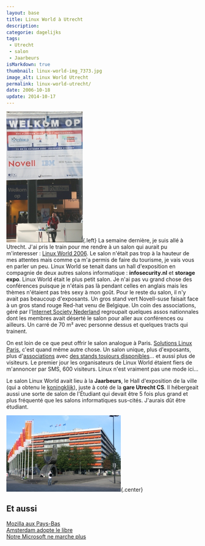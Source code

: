 ```yaml
---
layout: base
title: Linux World à Utrecht
description: 
categorie: dagelijks
tags: 
 - Utrecht
 - salon
 - Jaarbeurs
isMarkdown: true
thumbnail: linux-world-img_7373.jpg
image_alt: Linux World Utrecht
permalink: linux-world-utrecht/
date: 2006-10-18
update: 2014-10-17
---
```




![Linux World Utrecht](linux-world-img_7373.jpg){.left}
La semaine dernière, je suis allé à Utrecht. J'ai pris le train pour me rendre à un salon qui aurait pu m'interesser : [Linux World 2006](http://www.linux-world.nl/sites/www_linux-world_nl/nl/index.asp). Le salon n'était pas trop à la hauteur de mes attentes mais comme ça m'a permis de faire du tourisme, je vais vous en parler un peu. Linux World se tenait dans un hall d'exposition en compagnie de deux autres salons informatique : **infosecurity.nl** et **storage expo**. Linux World était le plus petit salon. Je n'ai pas vu grand chose des conférences puisque je n'étais pas là pendant celles en anglais mais les thèmes n'étaient pas très sexy à mon goût. Pour le reste du salon, il n'y avait pas beaucoup d'exposants. Un gros stand vert Novell-suse faisait face à un gros stand rouge Red-hat venu de Belgique. Un coin des associations, géré par l'[Internet Society Nederland](http://www.isoc.nl) regroupait quelques assos nationnales dont les membres avait déserté le salon pour aller aux conférences ou ailleurs. Un carré de 70 m² avec personne dessus et quelques tracts qui trainent.

On est loin de ce que peut offrir le salon analogue à Paris. [Solutions Linux Paris](http://www.solutionslinux.fr), c'est quand même autre chose. Un salon unique, plus d'exposants, plus d'[associations](http://www.assoces-libres.org/) avec [des stands toujours disponibles](http://www.assoces-libres.org/article.php3?id_article=107)... et aussi plus de visiteurs. Le premier jour les organisateurs de Linux World étaient fiers de m'annoncer par SMS, 600 visiteurs. Linux n'est vraiment pas une mode ici...

Le salon Linux World avait lieu à la **Jaarbeurs**, le Hall d'exposition de la ville (qui a obtenu le [koningklijk](/koninklijk-le-predicat-royal)), juste à coté de la **gare Utrecht CS**. Il hébergeait aussi une sorte de salon de l'Étudiant qui devait être 5 fois plus grand et plus fréquenté que les salons informatiques sus-cités. J'aurais dût être étudiant.

![Koningklijk Jaarbeurs Utrecht](koningklijk-jaarbeurs-utrecht-300.jpg){.center}

## Et aussi
[Mozilla aux Pays-Bas](/mozilla-aux-pays-bas)  
[Amsterdam adopte le libre](/amsterdam-adopte-le-libre)  
[Notre Microsoft ne marche plus](/microsoft-ne-marche-plus)  
